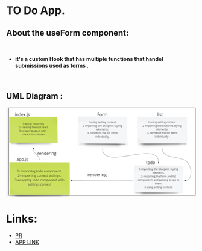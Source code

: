 # TO Do App.

## **About the useForm component:**
 <br>

* **it's a custom Hook that has multiple functions that handel submissions  used as forms .**

 <br>



## UML Diagram :

![UML](./task31UML.PNG)


# Links:

* [PR](https://github.com/ibrahimalaqoul/todo-app/pull/3)
* [APP LINK](https://peaceful-kitsune-0d4265.netlify.app/)
